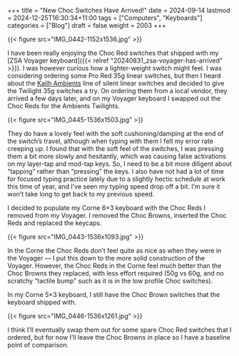 +++
title = "New Choc Switches Have Arrived!"
date = 2024-09-14
lastmod = 2024-12-25T16:30:34+11:00
tags = ["Computers", "Keyboards"]
categories = ["Blog"]
draft = false
weight = 2003
+++

{{< figure src="IMG_0442-1152x1536.jpg" >}}

I have been really enjoying the Choc Red switches that shipped with my [ZSA Voyager keyboard]({{< relref "20240831_zsa-voyager-has-arrived" >}}). I was however curious how a lighter-weight switch might feel. I was considering ordering some Pro Red 35g linear switches, but then I heard about the [Kailh Ambients](https://keebd.com/products/ambients-silent-linear-twilight-choc-switches) line of silent linear switches and decided to give the Twilight 35g switches a try. On ordering them from a local vendor, they arrived a few days later, and on my Voyager keyboard I swapped out the Choc Reds for the Ambients Twilights.

{{< figure src="IMG_0445-1536x1503.jpg" >}}

They do have a lovely feel with the soft cushioning/damping at the end of the switch’s travel, although when typing with them I felt my error rate creeping up. I found that with the soft feel of the switches, I was pressing them a bit more slowly and hesitantly, which was causing false activations on my layer-tap and mod-tap keys. So, I need to be a bit more diligent about “tapping” rather than “pressing” the keys. I also have not had a lot of time for focused typing practice lately due to a slightly hectic schedule at work this time of year, and I’ve seen my typing speed drop off a bit. I’m sure it won’t take long to get back to my previous speed.

I decided to populate my Corne 6×3 keyboard with the Choc Reds I removed from my Voyager. I removed the Choc Browns, inserted the Choc Reds and replaced the keycaps.

{{< figure src="IMG_0443-1536x1093.jpg" >}}

In the Corne the Choc Reds don’t feel quite as nice as when they were in the Voyager — I put this down to the more solid construction of the Voyager. However, the Choc Reds in the Corne feel much better than the Choc Browns they replaced, with less effort required (50g vs 60g, and no scratchy “tactile bump” such as it is in the low profile Choc switches).

In my Corne 5×3 keyboard, I still have the Choc Brown switches that the keyboard shipped with.

{{< figure src="IMG_0446-1536x1261.jpg" >}}

I think I’ll eventually swap them out for some spare Choc Red switches that I ordered, but for now I’ll leave the Choc Browns in place so I have a baseline point of comparison.
